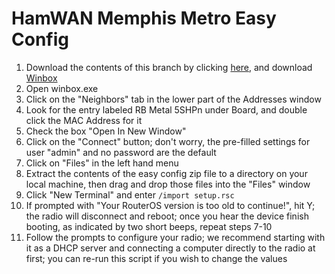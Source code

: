 # HamWAN Memphis Metro Easy Config
1. Download the contents of this branch by clicking [here](https://github.com/ryanturner/memhamwan-net-configs/archive/client.zip), and download [Winbox](http://download2.mikrotik.com/routeros/winbox/3.0rc9/winbox.exe)
3. Open winbox.exe
4. Click on the "Neighbors" tab in the lower part of the Addresses window
5. Look for the entry labeled RB Metal 5SHPn under Board, and double click the MAC Address for it
6. Check the box "Open In New Window"
7. Click on the "Connect" button; don't worry, the pre-filled settings for user "admin" and no password are the default
8. Click on "Files" in the left hand menu
9. Extract the contents of the easy config zip file to a directory on your local machine, then drag and drop those files into the "Files" window
10. Click "New Terminal" and enter ```/import setup.rsc```
11. If prompted with "Your RouterOS version is too old to continue!", hit Y; the radio will disconnect and reboot; once you hear the device finish booting, as indicated by two short beeps, repeat steps 7-10
12. Follow the prompts to configure your radio; we recommend starting with it as a DHCP server and connecting a computer directly to the radio at first; you can re-run this script if you wish to change the values
